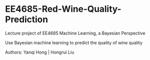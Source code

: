# EE4685-Red-Wine-Quality-Prediction
Lecture project of EE4685 Machine Learning, a Bayesian Perspective

Use Bayesian machine learning to predict the quality of wine quality

Authors: Yanqi Hong | Hongrui Liu 
